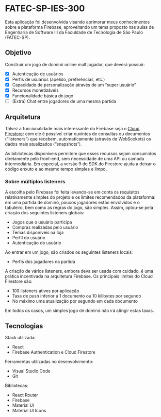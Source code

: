# FATEC-SP-IES-300

Esta aplicação foi desenvolvida visando aprimorar meus conhecimentos sobre a plataforma Firebase, aproveitando um tema proposto nas aulas de Engenharia de Software III da Faculdade de Tecnologia de São Paulo (FATEC-SP).

## Objetivo

Construir um jogo de dominó online multijogador, que deverá possuir:

- [x] Autenticação de usuários
- [x] Perfis de usuários (apelido, preferências, etc.)
- [x] Capacidade de personalização através de um “super usuário”
- [x] Recursos monetizáveis
- [x] Funcionalidade básica do jogo
- [ ] (Extra) Chat entre jogadores de uma mesma partida

## Arquitetura

Talvez a funcionalidade mais interessante do Firebase seja o [Cloud Firestore](https://youtu.be/QcsAb2RR52c): com ele é possível criar ouvintes de consultas ou documentos (“listeners”) que recebem, automaticamente (através de WebSockets) os dados mais atualizados (“snapshots”).

As bibliotecas disponíveis permitem que esses recursos sejam consumidos diretamente pelo front-end, sem necessidade de uma API ou camada intermediária. Em especial, a versão 9 do SDK do Firestore ajuda a deixar o código enxuto e ao mesmo tempo simples e limpo.

### Sobre múltiplos listeners

A escolha pelo Firebase foi feita levando-se em conta os requisitos relativamente simples do projeto e os limites recomendados da plataforma: em uma partida de dominó, poucos jogadores estão envolvidos e o tabuleiro, bem como as regras do jogo, são simples. Assim, optou-se pela criação dos seguintes listeners globais:

* Jogos que o usuário participa
* Compras realizadas pelo usuário
* Temas disponíveis na loja
* Perfil do usuário
* Autenticação do usuário

Ao entrar em um jogo, são criados os seguintes listeners locais:

* Perfis dos jogadores na partida

A criação de vários listeners, embora deva ser usada com cuidado, é uma prática incentivada na arquitetura Firebase. Os principais limites do Cloud Firestore são:

* 100 listeners ativos por aplicação
* Taxa de push inferior a 1 documento ou 10 kilibytes por segundo
* No máximo uma atualização por segundo em cada documento

Em todos os casos, um simples jogo de dominó não irá atingir estas taxas.

## Tecnologias

Stack utilizada:

* React
* Firebase Authentication e Cloud Firestore

Ferramentas utilizadas no desenvolvimento:

* Visual Studio Code
* Git

Bibliotecas:

* React Router
* Firebase
* Material UI
* Material UI Icons
